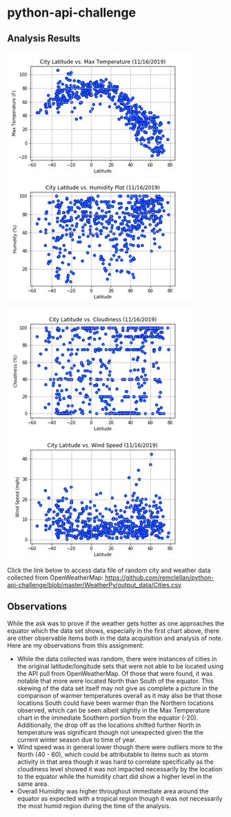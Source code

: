 # python-api-challenge

## Analysis Results

![alt text](https://github.com/remclellan/python-api-challenge/blob/master/WeatherPy/output_data/City%20Latitude%20vs.%20Max%20Temperature.png)     ![alt text](https://github.com/remclellan/python-api-challenge/blob/master/WeatherPy/output_data/City%20Latitude%20vs.%20Humidity%20Plot.png)

![alt text](https://github.com/remclellan/python-api-challenge/blob/master/WeatherPy/output_data/City%20Latitude%20vs.%20Cloudiness.png)     ![alt text](https://github.com/remclellan/python-api-challenge/blob/master/WeatherPy/output_data/City%20Latitude%20vs.%20Wind%20Speed.png)

Click the link below to access data file of random city and weather data collected from OpenWeatherMap:
https://github.com/remclellan/python-api-challenge/blob/master/WeatherPy/output_data/Cities.csv


## Observations

While the ask was to prove if the weather gets hotter as one approaches the equator which the data set shows, especially in the first chart above, there are other observable items both in the data acquisition and analysis of note.  Here are my observations from this assignment:

* While the data collected was random, there were instances of cities in the original latitude/longitude sets that were not able to be located using the API pull from OpenWeatherMap.  Of those that were found, it was notable that more were located North than South of the equator.  This skewing of the data set itself may not give as complete a picture in the comparison of warmer temperatures overall as it may also be that those locations South could have been warmer than the Northern locations observed, which can be seen albeit slightly in the Max Temperature chart in the immediate Southern portion from the equator (-20).  Additionally, the drop off as the locations shifted further North in temperature was significant though not unexpected given the the current winter season due to time of year.
* Wind speed was in general lower though there were outliers more to the North (40 - 60), which could be attributable to items such as storm activity in that area though it was hard to correlate specifically as the cloudiness level showed it was not impacted necessarily by the location to the equator while the humidity chart did show a higher level in the same area.
* Overall Humidity was higher throughout immediate area around the equator as expected with a tropical region though it was not necessarily the most humid region during the time of the analysis.